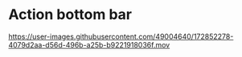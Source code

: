 # Action bottom bar 




https://user-images.githubusercontent.com/49004640/172852278-4079d2aa-d56d-496b-a25b-b9221918036f.mov

